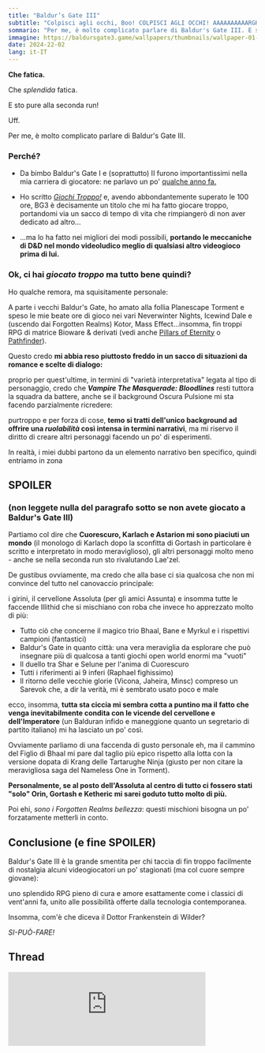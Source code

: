 ```yaml
---
title: "Baldur’s Gate III"
subtitle: "Colpisci agli occhi, Boo! COLPISCI AGLI OCCHI! AAAAAAAAAARGH!"
sommario: "Per me, è molto complicato parlare di Baldur's Gate III. E sto pure alla seconda run!"
immagine: https://baldursgate3.game/wallpapers/thumbnails/wallpaper-01-thumb.jpg
date: 2024-22-02
lang: it-IT
---
```


**Che fatica.**

Che _splendida_ fatica.

E sto pure alla seconda run!

Uff.

Per me, è molto complicato parlare di Baldur's Gate III.

### Perché?

* Da bimbo Baldur's Gate I e (soprattutto) II furono importantissimi nella mia carriera di giocatore: ne parlavo un po' [qualche anno fa.](/posts/ita/baldurs-gate)

* Ho scritto [_Giochi Troppo!_](/projects/giochi-troppo/) e, avendo abbondantemente superato le 100 ore, BG3 è decisamente un titolo che mi ha fatto giocare troppo, portandomi via un sacco di tempo di vita che rimpiangerò di non aver dedicato ad altro...

* ...ma lo ha fatto nei migliori dei modi possibili, **portando le meccaniche di D&D nel mondo videoludico meglio di qualsiasi altro videogioco prima di lui.**

### Ok, ci hai _giocato troppo_ ma tutto bene quindi?

Ho qualche remora, ma squisitamente personale:

A parte i vecchi Baldur's Gate, ho amato alla follia Planescape Torment e speso le mie beate ore di gioco nei vari Neverwinter Nights, Icewind Dale e (uscendo dai Forgotten Realms) Kotor, Mass Effect...insomma, fin troppi RPG di matrice Bioware & derivati (vedi anche [Pillars of Eternity](/posts/ita/pillars-of-eternity) o [Pathfinder](/posts/ita/pathfinder)).

Questo credo **mi abbia reso piuttosto freddo in un sacco di situazioni da romance e scelte di dialogo:** 

proprio per quest'ultime, in termini di "varietà interpretativa" legata al tipo di personaggio, credo che **_Vampire The Masquerade: Bloodlines_** resti tuttora la squadra da battere, anche se il background Oscura Pulsione mi sta facendo parzialmente ricredere:

purtroppo e per forza di cose, **temo si tratti dell'unico background ad offrire una _ruolabilità_ così intensa in termini narrativi**, ma mi riservo il diritto di creare altri personaggi facendo un po' di esperimenti.

In realtà, i miei dubbi partono da un elemento narrativo ben specifico, quindi entriamo in zona

## SPOILER 

### (non leggete nulla del paragrafo sotto se non avete giocato a Baldur's Gate III)

Partiamo col dire che **Cuorescuro, Karlach e Astarion mi sono piaciuti un mondo** (il monologo di Karlach dopo la sconfitta di Gortash in particolare è scritto e interpretato in modo meraviglioso), gli altri personaggi molto meno - anche se nella seconda run sto rivalutando Lae'zel.

De gustibus ovviamente, ma credo che alla base ci sia qualcosa che non mi convince del tutto nel canovaccio principale: 

i girini, il cervellone Assoluta (per gli amici Assunta) e insomma tutte le faccende Illithid che si mischiano con roba che invece ho apprezzato molto di più: 

* Tutto ciò che concerne il magico trio Bhaal, Bane e Myrkul e i rispettivi campioni (fantastici)
* Baldur's Gate in quanto città: una vera meraviglia da esplorare che può insegnare più di qualcosa a tanti giochi open world enormi ma "vuoti" 
* Il duello tra Shar e Selune per l'anima di Cuorescuro 
* Tutti i riferimenti ai 9 inferi (Raphael fighissimo)
* Il ritorno delle vecchie glorie (Vicona, Jaheira, Minsc) compreso un Sarevok che, a dir la verità, mi è sembrato usato poco e male

ecco, insomma, **tutta sta ciccia mi sembra cotta a puntino ma il fatto che venga inevitabilmente condita con le vicende del cervellone e dell'Imperatore** (un Balduran infido e maneggione quanto un segretario di partito italiano) mi ha lasciato un po' così.

Ovviamente parliamo di una faccenda di gusto personale eh, ma il cammino del Figlio di Bhaal mi pare dal taglio più epico rispetto alla lotta con la versione dopata di Krang delle Tartarughe Ninja (giusto per non citare la meravigliosa saga del Nameless One in Torment).

**Personalmente, se al posto dell'Assoluta al centro di tutto ci fossero stati "solo" Orin, Gortash e Ketheric mi sarei goduto tutto molto di più.** 

Poi ehi, _sono i Forgotten Realms bellezza_: questi mischioni bisogna un po' forzatamente metterli in conto.

## Conclusione (e fine SPOILER)

Baldur's Gate III è la grande smentita per chi taccia di fin troppo facilmente di nostalgia alcuni videogiocatori un po' stagionati (ma col cuore sempre giovane): 

uno splendido RPG pieno di cura e amore esattamente come i classici di vent'anni fa, unito alle possibilità offerte dalla tecnologia contemporanea.

Insomma, com'è che diceva il Dottor Frankenstein di Wilder?

_SI-PUÒ-FARE!_

## Thread

<iframe src="https://livellosegreto.it/@xabacadabra/112008385182711442/embed" class="mastodon-embed" style="max-width: 100%; border: 0" width="400" allowfullscreen="allowfullscreen"></iframe><script src="https://livellosegreto.it/embed.js" async="async"></script>